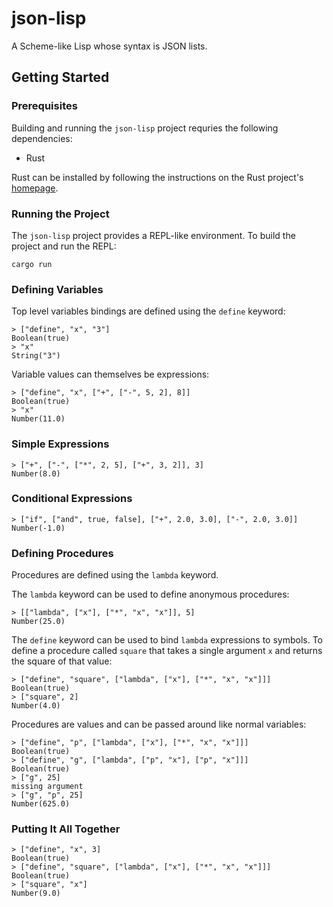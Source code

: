 # json-lisp

A Scheme-like Lisp whose syntax is JSON lists.

## Getting Started

### Prerequisites

Building and running the `json-lisp` project requries the following dependencies:

- Rust

Rust can be installed by following the instructions on the Rust project's
[homepage](https://www.rust-lang.org/tools/install).

### Running the Project

The `json-lisp` project provides a REPL-like environment. To build the project
and run the REPL:

```shell
cargo run
```

### Defining Variables

Top level variables bindings are defined using the `define` keyword:

```shell
> ["define", "x", "3"]
Boolean(true)
> "x"
String("3")
```

Variable values can themselves be expressions:

```shell
> ["define", "x", ["+", ["-", 5, 2], 8]]
Boolean(true)
> "x"
Number(11.0)
```

### Simple Expressions

```shell
> ["+", ["-", ["*", 2, 5], ["+", 3, 2]], 3]
Number(8.0)
```

### Conditional Expressions

```shell
> ["if", ["and", true, false], ["+", 2.0, 3.0], ["-", 2.0, 3.0]]
Number(-1.0)
```

### Defining Procedures

Procedures are defined using the `lambda` keyword.

The `lambda` keyword can be used to define anonymous procedures:

```shell
> [["lambda", ["x"], ["*", "x", "x"]], 5]
Number(25.0)
```

The `define` keyword can be used to bind `lambda` expressions to symbols. To define a procedure called `square` that
takes a single argument `x` and returns the square of that value:

```shell
> ["define", "square", ["lambda", ["x"], ["*", "x", "x"]]]
Boolean(true)
> ["square", 2]
Number(4.0)
```

Procedures are values and can be passed around like normal variables:

```shell
> ["define", "p", ["lambda", ["x"], ["*", "x", "x"]]]
Boolean(true)
> ["define", "g", ["lambda", ["p", "x"], ["p", "x"]]]
Boolean(true)
> ["g", 25]
missing argument
> ["g", "p", 25]
Number(625.0)
```

### Putting It All Together

```shell
> ["define", "x", 3]
Boolean(true)
> ["define", "square", ["lambda", ["x"], ["*", "x", "x"]]]
Boolean(true)
> ["square", "x"]
Number(9.0)
```
